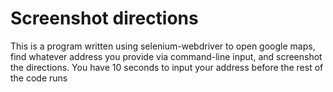 # Screenshot directions

This is a program written using selenium-webdriver to open google maps, find whatever address you provide via command-line input, and screenshot the directions. You have 10 seconds to input your address before the rest of the code runs